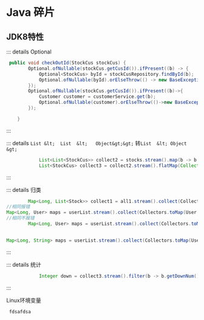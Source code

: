 # Java 碎片



## JDK8特性



::: details  Optional 

```java
 public void checkOutId(StockCus stockCus) {
        Optional.ofNullable(stockCus.getCusId()).ifPresent((b) -> {
            Optional<StockCus> byId = stockCusRepository.findById(b);
            Optional.ofNullable(byId).orElseThrow(() -> new BaseException("记录不存在"));
        });
        Optional.ofNullable(stockCus.getCusId()).ifPresent((b)->{
            Customer customer = customerService.get(b);
            Optional.ofNullable(customer).orElseThrow(()->new BaseException("记录不存在"));
        });

    }
```

:::


::: details   `List &lt;  List  &lt;   Object&gt;&gt;` 转`List  &lt; Object &gt;`

```java
            List<List<StockCus>> collect2 = stocks.stream().map(b -> b.getStockCusList()).collect(Collectors.toList());
            List<StockCus> collect3 = collect2.stream().flatMap(Collection::stream).collect(Collectors.toList());
```

:::

:::   details  归类

```java
        Map<Long, List<Stock>> collect1 = all1.stream().collect(Collectors.groupingBy(b -> b.getBrandId()));
//相同报错
Map<Long, User> maps = userList.stream().collect(Collectors.toMap(User::getId,Function.identity()));
//相同不报错
        Map<Long, User> maps = userList.stream().collect(Collectors.toMap(User::getId, Function.identity(), (key1, key2) -> key2));

   
Map<Long, String> maps = userList.stream().collect(Collectors.toMap(User::getId, User::getAge, (key1, key2) -> key2));


```

:::

:::  details  统计

```java
            Integer down = collect3.stream().filter(b -> b.getDownNum() != null).map(StockCus::getDownNum).reduce(Integer::sum).orElse(null);

```

:::



Linux环境变量



```java
 fdsafdsa 
```


